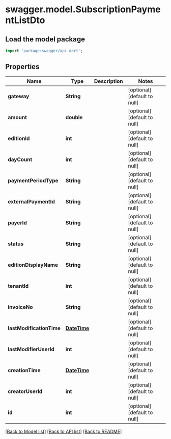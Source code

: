 # swagger.model.SubscriptionPaymentListDto

## Load the model package
```dart
import 'package:swagger/api.dart';
```

## Properties
Name | Type | Description | Notes
------------ | ------------- | ------------- | -------------
**gateway** | **String** |  | [optional] [default to null]
**amount** | **double** |  | [optional] [default to null]
**editionId** | **int** |  | [optional] [default to null]
**dayCount** | **int** |  | [optional] [default to null]
**paymentPeriodType** | **String** |  | [optional] [default to null]
**externalPaymentId** | **String** |  | [optional] [default to null]
**payerId** | **String** |  | [optional] [default to null]
**status** | **String** |  | [optional] [default to null]
**editionDisplayName** | **String** |  | [optional] [default to null]
**tenantId** | **int** |  | [optional] [default to null]
**invoiceNo** | **String** |  | [optional] [default to null]
**lastModificationTime** | [**DateTime**](DateTime.md) |  | [optional] [default to null]
**lastModifierUserId** | **int** |  | [optional] [default to null]
**creationTime** | [**DateTime**](DateTime.md) |  | [optional] [default to null]
**creatorUserId** | **int** |  | [optional] [default to null]
**id** | **int** |  | [optional] [default to null]

[[Back to Model list]](../README.md#documentation-for-models) [[Back to API list]](../README.md#documentation-for-api-endpoints) [[Back to README]](../README.md)


